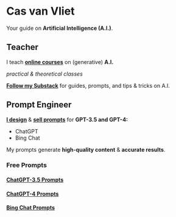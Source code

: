 # Cas van Vliet

Your guide on **Artificial Intelligence (A.I.)**.

## Teacher

I teach [**online courses**](https://www.volksuniversiteitamsterdam.nl/) on (generative) **A.I.** 

*practical & theoretical classes*

**[Follow my Substack](https://casvanvliet.substack.com)** for guides, prompts, and tips & tricks on A.I. 

## Prompt Engineer

[**I design**](https://github.com/cas-van-vliet/chatgpt-prompts) & [**sell prompts**](https://prompthero.com/casvanvliet) for **GPT-3.5 and GPT-4:** 

- ChatGPT
- Bing Chat

My prompts generate **high-quality content** & **accurate results**.

### Free Prompts

#### [ChatGPT-3.5 Prompts](https://github.com/cas-van-vliet/chatgpt-prompts)

#### [ChatGPT-4 Prompts](https://github.com/cas-van-vliet/chatgpt-4-prompts)

#### [Bing Chat Prompts](https://github.com/cas-van-vliet/bing-chat-prompts)

<!---
cas-van-vliet/cas-van-vliet is a ✨ special ✨ repository because its `README.md` (this file) appears on your GitHub profile.
You can click the Preview link to take a look at your changes.
--->
